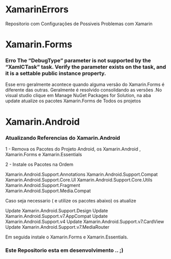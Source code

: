 # XamarinErrors

Repositorio com Configurações de Possiveis Problemas com Xamarin

# Xamarin.Forms

### Erro The “DebugType” parameter is not supported by the “XamlCTask” task. Verify the parameter exists on the task, and it is a settable public instance property.

Esse erro geralmente acontece quando alguma versão do Xamarin.Forms é diferente das outras. Geralmente é resolvido consolidando as versões .No visual studio clique em Manage NuGet Packages for Solution, na aba update atualize os pacotes Xamarin.Forms de Todos os projetos


# Xamarin.Android

### Atualizando Referencias do Xamarin.Android

1 - Remova os Pacotes do Projeto Android, os Xamarin.Android , Xamarin.Forms e Xamarin.Essentials

2 - Instale os Pacotes na Ordem

Xamarin.Android.Support.Annotations
Xamarin.Android.Support.Compat
Xamarin.Android.Support.Core.UI
Xamarin.Android.Support.Core.Utils
Xamarin.Android.Support.Fragment
Xamarin.Android.Support.Media.Compat

Caso seja necessario ( e utilize os pacotes abaixo) os atualize

Update Xamarin.Android.Support.Design
Update Xamarin.Android.Support.v7.AppCompat
Update Xamarin.Android.Support.v4
Update Xamarin.Android.Support.v7.CardView
Update Xamarin.Android.Support.v7.MediaRouter

Em seguida instale o Xamarin.Forms e Xamarin.Essentials.


### Este Repositorio esta em desenvolvimento .. ;)




